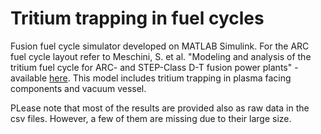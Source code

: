 # Tritium trapping in fuel cycles
Fusion fuel cycle simulator developed on MATLAB Simulink. For the ARC fuel cycle layout refer to Meschini, S. et al. "Modeling and analysis of the tritium fuel cycle for ARC- and STEP-Class D-T fusion power plants" - available [here](https://iopscience.iop.org/article/10.1088/1741-4326/acf3fc/meta). This model includes tritium trapping in plasma facing components and vacuum vessel. 

PLease note that most of the results are provided also as raw data in the csv files. However, a few of them are missing due to their large size.
